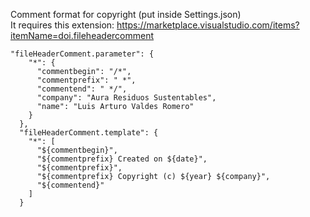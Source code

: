 Comment format for copyright (put inside Settings.json)\
It requires this extension: https://marketplace.visualstudio.com/items?itemName=doi.fileheadercomment
```
"fileHeaderComment.parameter": {
    "*": {
      "commentbegin": "/*",
      "commentprefix": " *",
      "commentend": " */",
      "company": "Aura Residuos Sustentables",
      "name": "Luis Arturo Valdes Romero"
    }
  },
  "fileHeaderComment.template": {
    "*": [
      "${commentbegin}",
      "${commentprefix} Created on ${date}",
      "${commentprefix}",
      "${commentprefix} Copyright (c) ${year} ${company}",
      "${commentend}"
    ]
  }
```
